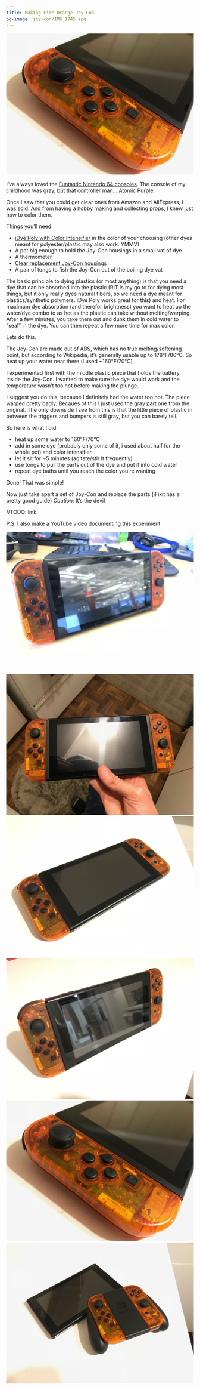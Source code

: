 ```yaml
---
title: Making Fire Orange Joy-Con
og-image: joy-con/IMG_1745.jpg
---
```


![#leftjoycon](../img/joy-con/IMG_1745.jpg)


I’ve always loved the [Funtastic Nintendo 64 consoles](http://nintendo64.wikia.com/wiki/Funtastic_Color_Series). The console of my childhood was gray, but that controller man… Atomic Purple.

Once I saw that you could get clear ones from Amazon and AliExpress, I was sold. And from having a hobby making and collecting props, I knew just how to color them.

Things you’ll need:
 - [iDye Poly with Color Intensifier](https://www.amazon.com/gp/product/B00EYK21UY/ref=as_li_tl?ie=UTF8&camp=1789&creative=9325&creativeASIN=B00EYK21UY&linkCode=as2&tag=islandsprite-20&linkId=04e752eab0614a128b5569a7fc7d2d3a) in the color of your choosing (other dyes meant for polyester/plastic may also work. YMMV)
 - A pot big enough to hold the Joy-Con housings in a small vat of dye
 - A thermometer
 - [Clear replacement Joy-Con housings](https://www.amazon.com/gp/product/B07527NNBG/ref=as_li_tl?ie=UTF8&camp=1789&creative=9325&creativeASIN=B07527NNBG&linkCode=as2&tag=islandsprite-20&linkId=4ac5b54162469fffeaa8bcbe608bb870)
 - A pair of tongs to fish the Joy-Con out of the boiling dye vat

The basic principle to dying plastics (or most anything) is that you need a dye that can be absorbed into the plastic (RIT is my go to for dying most things, but it only really dyes natural fibers, so we need a dye meant for plastics/synthetic polymers. iDye Poly works great for this) and heat. For maximum dye absorption (and therefor brightness) you want to heat up the water/dye combo to as hot as the plastic can take without melting/warping. After a few minutes, you take them out and dunk them in cold water to “seal” in the dye. You can then repeat a few more time for max color.

Lets do this.

The Joy-Con are made out of ABS, which has no true melting/softening point, but according to Wikipedia, it’s generally usable up to 178°F/80°C. So heat up your water near there (I used ~160°F/70°C)

I experimented first with the middle plastic piece that holds the battery inside the Joy-Con. I wanted to make sure the dye would work and the temperature wasn’t too hot before making the plunge. 

I suggest you do this, because I definitely had the water too hot. The piece warped pretty badly. Becaues of this I just used the gray part one from the original. The only downside I see from this is that the little piece of plastic in between the triggers and bumpers is still gray, but you can barely tell.

So here is what I did:
 - heat up some water to 160°F/70°C
 - add in some dye (probably only some of it, i used about half for the whole pot) and color intensifier
 - let it sit for ~5 minutes (agitate/stir it frequently)
 - use tongs to pull the parts out of the dye and put it into cold water
 - repeat dye baths until you reach the color you’re wanting

Done! That was simple!

Now just take apart a set of Joy-Con and replace the parts (iFixit has a pretty good guide)
*Caution:* It’s the devil

//TODO: link

P.S. I also make a YouTube video documenting this experiment

![](/img/joy-con/IMG_1729.jpg)
![](/img/joy-con/IMG_1743.jpg)
![](/img/joy-con/IMG_1734.jpg)
![](/img/joy-con/IMG_1736.jpg)
![](/img/joy-con/IMG_1745.jpg)
![](/img/joy-con/IMG_1748.jpg)










